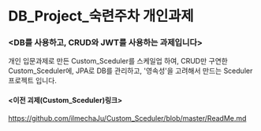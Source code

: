 # DB_Project_숙련주차 개인과제
 ### <DB를 사용하고, CRUD와 JWT를 사용하는 과제입니다>
개인 입문과제로 만든 Custom_Sceduler를 스케일업 하여, CRUD만 구연한 Custom_Sceduler에, JPA로 DB를 관리하고, '영속성'을 고려해서 만드는 Sceduler 프로젝트 입니다.

  #### <이전 괴제(Custom_Sceduler)링크>
https://github.com/ilmechaJu/Custom_Sceduler/blob/master/ReadMe.md
